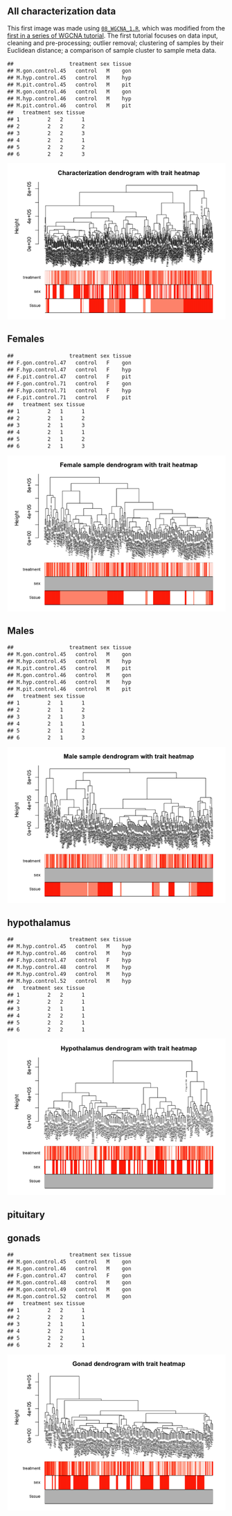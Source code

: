 All characterization data
-------------------------

This first image was made using
[`08_WGCNA_1.R`](https://github.com/macmanes-lab/DoveParentsRNAseq/blob/master/analysis/08_WGCNA_1.R),
which was modified from the [first in a series of WGCNA
tutorial](https://horvath.genetics.ucla.edu/html/CoexpressionNetwork/Rpackages/WGCNA/Tutorials/Consensus-DataInput.R).
The first tutorial focuses on data input, cleaning and pre-processing;
outlier removal; clustering of samples by their Euclidean distance; a
comparison of sample cluster to sample meta data.

    ##                  treatment sex tissue
    ## M.gon.control.45   control   M    gon
    ## M.hyp.control.45   control   M    hyp
    ## M.pit.control.45   control   M    pit
    ## M.gon.control.46   control   M    gon
    ## M.hyp.control.46   control   M    hyp
    ## M.pit.control.46   control   M    pit
    ##   treatment sex tissue
    ## 1         2   2      1
    ## 2         2   2      2
    ## 3         2   2      3
    ## 4         2   2      1
    ## 5         2   2      2
    ## 6         2   2      3

![](../figures/wgcna/wgcna-1.png)

Females
-------

    ##                  treatment sex tissue
    ## F.gon.control.47   control   F    gon
    ## F.hyp.control.47   control   F    hyp
    ## F.pit.control.47   control   F    pit
    ## F.gon.control.71   control   F    gon
    ## F.hyp.control.71   control   F    hyp
    ## F.pit.control.71   control   F    pit
    ##   treatment sex tissue
    ## 1         2   1      1
    ## 2         2   1      2
    ## 3         2   1      3
    ## 4         2   1      1
    ## 5         2   1      2
    ## 6         2   1      3

![](../figures/wgcna/wgcna-female-1.png)

Males
-----

    ##                  treatment sex tissue
    ## M.gon.control.45   control   M    gon
    ## M.hyp.control.45   control   M    hyp
    ## M.pit.control.45   control   M    pit
    ## M.gon.control.46   control   M    gon
    ## M.hyp.control.46   control   M    hyp
    ## M.pit.control.46   control   M    pit
    ##   treatment sex tissue
    ## 1         2   1      1
    ## 2         2   1      2
    ## 3         2   1      3
    ## 4         2   1      1
    ## 5         2   1      2
    ## 6         2   1      3

![](../figures/wgcna/wgcna-male-1.png)

hypothalamus
------------

    ##                  treatment sex tissue
    ## M.hyp.control.45   control   M    hyp
    ## M.hyp.control.46   control   M    hyp
    ## F.hyp.control.47   control   F    hyp
    ## M.hyp.control.48   control   M    hyp
    ## M.hyp.control.49   control   M    hyp
    ## M.hyp.control.52   control   M    hyp
    ##   treatment sex tissue
    ## 1         2   2      1
    ## 2         2   2      1
    ## 3         2   1      1
    ## 4         2   2      1
    ## 5         2   2      1
    ## 6         2   2      1

![](../figures/wgcna/wgcna-hyp-1.png)

pituitary
---------

gonads
------

    ##                  treatment sex tissue
    ## M.gon.control.45   control   M    gon
    ## M.gon.control.46   control   M    gon
    ## F.gon.control.47   control   F    gon
    ## M.gon.control.48   control   M    gon
    ## M.gon.control.49   control   M    gon
    ## M.gon.control.52   control   M    gon
    ##   treatment sex tissue
    ## 1         2   2      1
    ## 2         2   2      1
    ## 3         2   1      1
    ## 4         2   2      1
    ## 5         2   2      1
    ## 6         2   2      1

![](../figures/wgcna/wgcna-gon-1.png)
